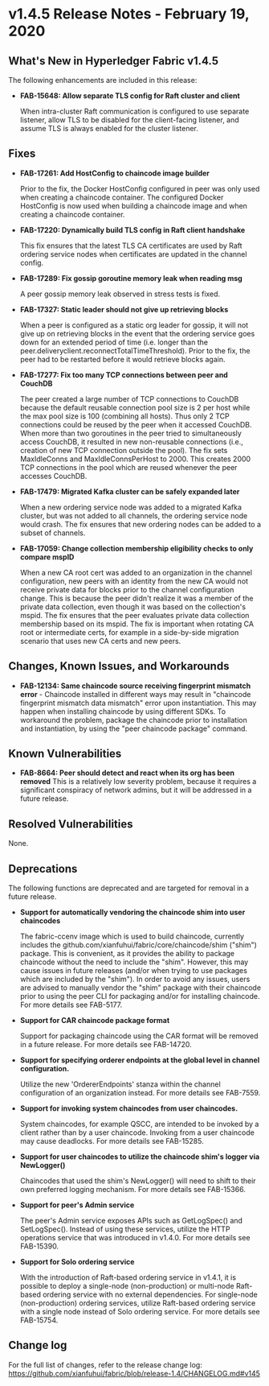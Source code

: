 v1.4.5 Release Notes - February 19, 2020
========================================

What's New in Hyperledger Fabric v1.4.5
---------------------------------------

The following enhancements are included in this release:

- **FAB-15648: Allow separate TLS config for Raft cluster and client**

  When intra-cluster Raft communication is configured to use separate
  listener, allow TLS to be disabled for the client-facing listener,
  and assume TLS is always enabled for the cluster listener.


Fixes
-----

- **FAB-17261: Add HostConfig to chaincode image builder**

  Prior to the fix, the Docker HostConfig configured in peer was only used
  when creating a chaincode container. The configured Docker HostConfig is
  now used when building a chaincode image and when creating a chaincode container.

- **FAB-17220: Dynamically build TLS config in Raft client handshake**

  This fix ensures that the latest TLS CA certificates are used by Raft ordering
  service nodes when certificates are updated in the channel config.

- **FAB-17289: Fix gossip goroutine memory leak when reading msg**

  A peer gossip memory leak observed in stress tests is fixed.

- **FAB-17327: Static leader should not give up retrieving blocks**

  When a peer is configured as a static org leader for gossip, it will
  not give up on retrieving blocks in the event that the ordering
  service goes down for an extended period of time (i.e. longer than the
  peer.deliveryclient.reconnectTotalTimeThreshold). Prior to the fix,
  the peer had to be restarted before it would retrieve blocks again.

- **FAB-17277: Fix too many TCP connections between peer and CouchDB**

  The peer created a large number of TCP connections to CouchDB because the
  default reusable connection pool size is 2 per host while the max pool size
  is 100 (combining all hosts). Thus only 2 TCP connections could be reused
  by the peer when it accessed CouchDB. When more than two goroutines in the
  peer tried to simultaneously access CouchDB, it resulted in new non-reusable
  connections (i.e., creation of new TCP connection outside the pool).
  The fix sets MaxIdleConns and MaxIdleConnsPerHost to 2000. This creates 2000
  TCP connections in the pool which are reused whenever the peer accesses CouchDB.

- **FAB-17479: Migrated Kafka cluster can be safely expanded later**

  When a new ordering service node was added to a migrated Kafka cluster,
  but was not added to all channels, the ordering service node would crash.
  The fix ensures that new ordering nodes can be added to a subset of channels.

- **FAB-17059: Change collection membership eligibility checks to only compare mspID**

  When a new CA root cert was added to an organization in the channel configuration,
  new peers with an identity from the new CA would not receive private data for
  blocks prior to the channel configuration change. This is because the peer didn't
  realize it was a member of the private data collection, even though it was
  based on the collection's mspid. The fix ensures that the peer evaluates
  private data collection membership based on its mspid. The fix is important
  when rotating CA root or intermediate certs, for example in a side-by-side
  migration scenario that uses new CA certs and new peers.


Changes, Known Issues, and Workarounds
--------------------------------------

- **FAB-12134: Same chaincode source receiving fingerprint mismatch error** -
  Chaincode installed in different ways may result in "chaincode fingerprint
  mismatch data mismatch" error upon instantiation. This may happen when
  installing chaincode by using different SDKs. To workaround the problem,
  package the chaincode prior to installation and instantiation, by using
  the "peer chaincode package" command.


Known Vulnerabilities
---------------------

- **FAB-8664: Peer should detect and react when its org has been removed**
  This is a relatively low severity problem, because it requires a significant
  conspiracy of network admins, but it will be addressed in a future release.


Resolved Vulnerabilities
------------------------
None.


Deprecations
------------
The following functions are deprecated and are targeted for removal in a future release.

- **Support for automatically vendoring the chaincode shim into user chaincodes**

  The fabric-ccenv image which is used to build chaincode, currently includes
  the github.com/xianfuhui/fabric/core/chaincode/shim ("shim") package.
  This is convenient, as it provides the ability to package chaincode
  without the need to include the "shim". However, this may cause issues in future
  releases (and/or when trying to use packages which are included by the "shim").
  In order to avoid any issues, users are advised to manually vendor the "shim"
  package with their chaincode prior to using the peer CLI for packaging and/or
  for installing chaincode.
  For more details see FAB-5177.

- **Support for CAR chaincode package format**

  Support for packaging chaincode using the CAR format will be removed in
  a future release.
  For more details see FAB-14720.

- **Support for specifying orderer endpoints at the global level in channel configuration.**

  Utilize the new 'OrdererEndpoints' stanza within the channel configuration of
  an organization instead.
  For more details see FAB-7559.

- **Support for invoking system chaincodes from user chaincodes.**

  System chaincodes, for example QSCC, are intended to be invoked by
  a client rather than by a user chaincode. Invoking from a user chaincode
  may cause deadlocks.
  For more details see FAB-15285.

- **Support for user chaincodes to utilize the chaincode shim's logger via NewLogger()**

  Chaincodes that used the shim's NewLogger() will need to shift to their own preferred
  logging mechanism.
  For more details see FAB-15366.

- **Support for peer's Admin service**

  The peer's Admin service exposes APIs such as GetLogSpec() and SetLogSpec().
  Instead of using these services, utilize the HTTP operations service that was
  introduced in v1.4.0.
  For more details see FAB-15390.

- **Support for Solo ordering service**

  With the introduction of Raft-based ordering service in v1.4.1, it is possible
  to deploy a single-node (non-production) or multi-node
  Raft-based ordering service with no external dependencies.
  For single-node (non-production) ordering services, utilize Raft-based ordering
  service with a single node instead of Solo ordering service.
  For more details see FAB-15754.


Change log
----------
For the full list of changes, refer to the release change log:
https://github.com/xianfuhui/fabric/blob/release-1.4/CHANGELOG.md#v145

